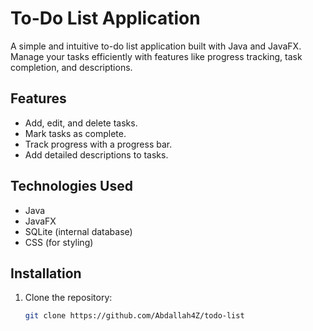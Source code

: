 # To-Do List Application

A simple and intuitive to-do list application built with Java and JavaFX. Manage your tasks efficiently with features like progress tracking, task completion, and descriptions.

## Features
- Add, edit, and delete tasks.
- Mark tasks as complete.
- Track progress with a progress bar.
- Add detailed descriptions to tasks.

## Technologies Used
- Java
- JavaFX
- SQLite (internal database)
- CSS (for styling)

## Installation
1. Clone the repository:
   ```bash
   git clone https://github.com/Abdallah4Z/todo-list
